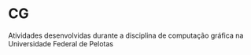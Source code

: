 # CG
Atividades desenvolvidas durante a disciplina de computação gráfica na Universidade Federal de Pelotas
